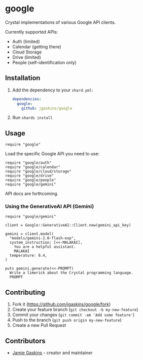 # google

Crystal implementations of various Google API clients.

Currently supported APIs:

- Auth (limited)
- Calendar (getting there)
- Cloud Storage
- Drive (limited)
- People (self-identification only)

## Installation

1. Add the dependency to your `shard.yml`:

   ```yaml
   dependencies:
     google:
       github: jgaskins/google
   ```

2. Run `shards install`

## Usage

```crystal
require "google"
```

Load the specific Google API you need to use:

```crystal
require "google/auth"
require "google/calendar"
require "google/cloud/storage"
require "google/drive"
require "google/people"
require "google/gemini"
```

API docs are forthcoming.

### Using the GenerativeAI API (Gemini)

```crystal
require "google/gemini"

client = Google::GenerativeAI::Client.new(gemini_api_key)

gemini = client.model(
  "models/gemini-2.0-flash-exp",
  system_instruction: [<<-MALAKAI],
    You are a helpful assistant.
    MALAKAI
  temperature: 0.4,
)

puts gemini.generate(<<-PROMPT)
  Write a limerick about the Crystal programming language.
  PROMPT
```

## Contributing

1. Fork it (<https://github.com/jgaskins/google/fork>)
2. Create your feature branch (`git checkout -b my-new-feature`)
3. Commit your changes (`git commit -am 'Add some feature'`)
4. Push to the branch (`git push origin my-new-feature`)
5. Create a new Pull Request

## Contributors

- [Jamie Gaskins](https://github.com/jgaskins) - creator and maintainer
